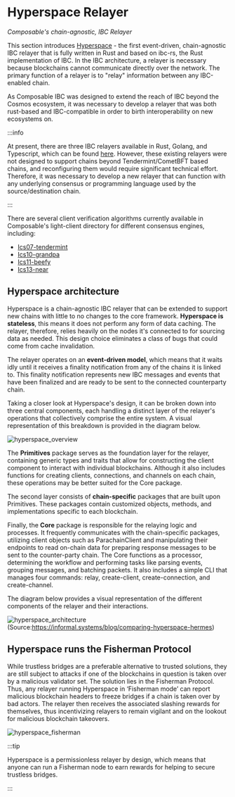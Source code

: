 # Hyperspace Relayer

_Composable's chain-agnostic, IBC Relayer_
  
This section introduces [Hyperspace] - the first event-driven, chain-agnostic IBC relayer that is fully written in Rust and based on ibc-rs, the Rust implementation of IBC. In the IBC architecture, a relayer is necessary because blockchains cannot communicate directly over the network. The primary function of a relayer is to "relay" information between any IBC-enabled chain. 

[Hyperspace]: https://github.com/ComposableFi/centauri/blob/master/hyperspace/README.md

As Composable IBC was designed to extend the reach of IBC beyond the Cosmos ecosystem, it was necessary to develop a relayer that was both rust-based and IBC-compatible in order to birth interoperability on new ecosystems on. 

:::info

At present, there are three IBC relayers available in Rust, Golang, and Typescript, which can be found [here](https://ibcprotocol.org/relayers/). However, these existing relayers were not designed to support chains beyond Tendermint/CometBFT based chains, and reconfiguring them would require significant technical effort. Therefore, it was necessary to develop a new relayer that can function with any underlying consensus or programming language used by the source/destination chain.

:::

There are several client verification algorithms currently available in Composable's light-client directory for different consensus engines, including:

- [Ics07-tendermint](https://github.com/ComposableFi/centauri/tree/master/light-clients/ics07-tendermint)
- [Ics10-grandpa](https://github.com/ComposableFi/centauri/tree/master/light-clients/ics10-grandpa)
- [Ics11-beefy](https://github.com/ComposableFi/centauri/tree/master/light-clients/ics11-beefy)
- [Ics13-near](https://github.com/ComposableFi/centauri/tree/master/light-clients/ics13-near)

## Hyperspace architecture 

Hyperspace is a chain-agnostic IBC relayer that can be extended to support new chains with little to no changes to the core framework. **Hyperspace is stateless**, this means it does not perform any form of data caching. The relayer, therefore, relies heavily on the nodes it's connected to for sourcing data as needed. This design choice eliminates a class of bugs that could come from cache invalidation.

The relayer operates on an **event-driven model**, which means that it waits idly until it receives a finality notification from any of the chains it is linked to. This finality notification represents new IBC messages and events that have been finalized and are ready to be sent to the connected counterparty chain.

Taking a closer look at Hyperspace's design, it can be broken down into three central components, each handling a distinct layer of the relayer's operations that collectively comprise the entire system. A visual representation of this breakdown is provided in the diagram below.

![hyperspace_overview](../images-centauri/hyperspace-overview.png)

The **Primitives** package serves as the foundation layer for the relayer, containing generic types and traits that allow for constructing the client component to interact with individual blockchains. Although it also includes functions for creating clients, connections, and channels on each chain, these operations may be better suited for the Core package.

The second layer consists of **chain-specific** packages that are built upon Primitives. These packages contain customized objects, methods, and implementations specific to each blockchain.

Finally, the **Core** package is responsible for the relaying logic and processes. It frequently communicates with the chain-specific packages, utilizing client objects such as ParachainClient and manipulating their endpoints to read on-chain data for preparing response messages to be sent to the counter-party chain. The Core functions as a processor, determining the workflow and performing tasks like parsing events, grouping messages, and batching packets. It also includes a simple CLI that manages four commands: relay, create-client, create-connection, and create-channel.

The diagram below provides a visual representation of the different components of the relayer and their interactions.

![hyperspace_architecture](../images-centauri/hyperspace-arch.png)
(Source:https://informal.systems/blog/comparing-hyperspace-hermes)

## Hyperspace runs the Fisherman Protocol

While trustless bridges are a preferable alternative to trusted solutions, they are still subject to attacks if one of the blockchains in question is taken over by a malicious validator set. The solution lies in the Fisherman Protocol. Thus, any relayer running Hyperspace in ‘Fisherman mode’ can report malicious blockchain headers to freeze bridges if a chain is taken over by bad actors. The relayer then receives the associated slashing rewards for themselves, thus incentivizing relayers to remain vigilant and on the lookout for malicious blockchain takeovers.

![hyperspace_fisherman](../images-centauri/hyperspace-fisherman.png)

:::tip

Hyperspace is a permissionless relayer by design, which means that anyone can run a Fisherman node to earn rewards for helping to secure trustless bridges.

:::